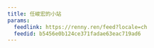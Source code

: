 ```yaml
---
title: 任峻宏的小站
params:
  feedlink: https://renny.ren/feed?locale=ch
  feedid: b5456e0b124ce371fadae63eac719ad6
---
```

